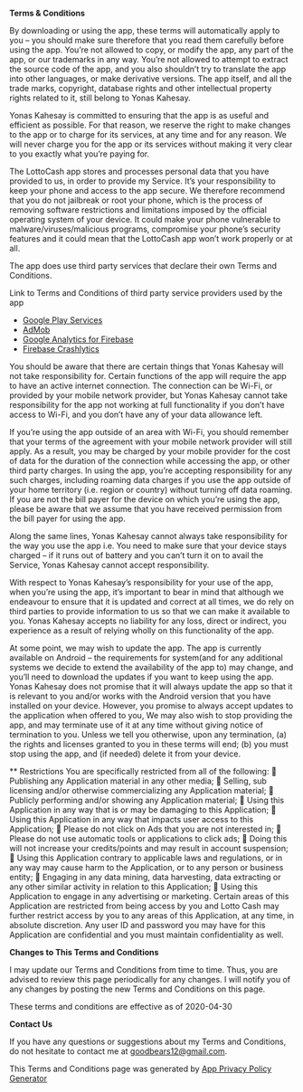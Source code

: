 
**Terms & Conditions**

By downloading or using the app, these terms will automatically apply to you – you should make sure therefore that you read them carefully before using the app. You’re not allowed to copy, or modify the app, any part of the app, or our trademarks in any way. You’re not allowed to attempt to extract the source code of the app, and you also shouldn’t try to translate the app into other languages, or make derivative versions. The app itself, and all the trade marks, copyright, database rights and other intellectual property rights related to it, still belong to Yonas Kahesay.

Yonas Kahesay is committed to ensuring that the app is as useful and efficient as possible. For that reason, we reserve the right to make changes to the app or to charge for its services, at any time and for any reason. We will never charge you for the app or its services without making it very clear to you exactly what you’re paying for.

The LottoCash app stores and processes personal data that you have provided to us, in order to provide my Service. It’s your responsibility to keep your phone and access to the app secure. We therefore recommend that you do not jailbreak or root your phone, which is the process of removing software restrictions and limitations imposed by the official operating system of your device. It could make your phone vulnerable to malware/viruses/malicious programs, compromise your phone’s security features and it could mean that the LottoCash app won’t work properly or at all.

The app does use third party services that declare their own Terms and Conditions.

Link to Terms and Conditions of third party service providers used by the app

*   [Google Play Services](https://policies.google.com/terms)
*   [AdMob](https://developers.google.com/admob/terms)
*   [Google Analytics for Firebase](https://firebase.google.com/terms/analytics)
*   [Firebase Crashlytics](https://firebase.google.com/terms/crashlytics)

You should be aware that there are certain things that Yonas Kahesay will not take responsibility for. Certain functions of the app will require the app to have an active internet connection. The connection can be Wi-Fi, or provided by your mobile network provider, but Yonas Kahesay cannot take responsibility for the app not working at full functionality if you don’t have access to Wi-Fi, and you don’t have any of your data allowance left.

If you’re using the app outside of an area with Wi-Fi, you should remember that your terms of the agreement with your mobile network provider will still apply. As a result, you may be charged by your mobile provider for the cost of data for the duration of the connection while accessing the app, or other third party charges. In using the app, you’re accepting responsibility for any such charges, including roaming data charges if you use the app outside of your home territory (i.e. region or country) without turning off data roaming. If you are not the bill payer for the device on which you’re using the app, please be aware that we assume that you have received permission from the bill payer for using the app.

Along the same lines, Yonas Kahesay cannot always take responsibility for the way you use the app i.e. You need to make sure that your device stays charged – if it runs out of battery and you can’t turn it on to avail the Service, Yonas Kahesay cannot accept responsibility.

With respect to Yonas Kahesay’s responsibility for your use of the app, when you’re using the app, it’s important to bear in mind that although we endeavour to ensure that it is updated and correct at all times, we do rely on third parties to provide information to us so that we can make it available to you. Yonas Kahesay accepts no liability for any loss, direct or indirect, you experience as a result of relying wholly on this functionality of the app.

At some point, we may wish to update the app. The app is currently available on Android – the requirements for system(and for any additional systems we decide to extend the availability of the app to) may change, and you’ll need to download the updates if you want to keep using the app. Yonas Kahesay does not promise that it will always update the app so that it is relevant to you and/or works with the Android version that you have installed on your device. However, you promise to always accept updates to the application when offered to you, We may also wish to stop providing the app, and may terminate use of it at any time without giving notice of termination to you. Unless we tell you otherwise, upon any termination, (a) the rights and licenses granted to you in these terms will end; (b) you must stop using the app, and (if needed) delete it from your device.

** Restrictions
You are specifically restricted from all of the following:
 Publishing any Application material in any other media;
 Selling, sub licensing and/or otherwise commercializing any Application material;
 Publicly performing and/or showing any Application material;
 Using this Application in any way that is or may be damaging to this Application;
 Using this Application in any way that impacts user access to this Application;
 Please do not click on Ads that you are not interested in;
 Please do not use automatic tools or applications to click ads;
 Doing this will not increase your credits/points and may result in account suspension;
 Using this Application contrary to applicable laws and regulations, or in any way may cause harm to the Application, or to any person or business entity;
 Engaging in any data mining, data harvesting, data extracting or any other similar activity in relation to this Application;
 Using this Application to engage in any advertising or marketing.
Certain areas of this Application are restricted from being access by you and Lotto Cash may further restrict access by you to any areas of this Application, at any time, in absolute discretion. Any user ID and password you may have for this Application are confidential and you must maintain confidentiality as well.


**Changes to This Terms and Conditions**

I may update our Terms and Conditions from time to time. Thus, you are advised to review this page periodically for any changes. I will notify you of any changes by posting the new Terms and Conditions on this page.

These terms and conditions are effective as of 2020-04-30

**Contact Us**

If you have any questions or suggestions about my Terms and Conditions, do not hesitate to contact me at goodbears12@gmail.com.

This Terms and Conditions page was generated by [App Privacy Policy Generator](https://app-privacy-policy-generator.firebaseapp.com/)


